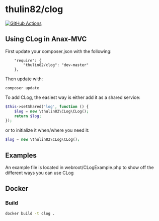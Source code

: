 # thulin82/clog

[![GitHub Actions](https://github.com/thulin82/clog/actions/workflows/github-actions.yml/badge.svg)](https://github.com/thulin82/clog/actions/workflows/github-actions.yml)

## Using CLog in Anax-MVC

First update your composer.json with the following:

```
    "require": {
        "thulin82/clog": "dev-master"
    },
```

Then update with:

```
composer update
```

To add CLog, the easiest way is either add it as a shared service:

```php
$this->setShared('log', function () {
    $log = new \thulin82\CLog\CLog();
    return $log;
});
```

or to initialize it when/where you need it:

```php
$log = new \thulin82\CLog\CLog();
```

## Examples

An example file is located in webroot/CLogExample.php to show off the different ways you can use CLog

## Docker

### Build

```bash
docker build -t clog .
```
